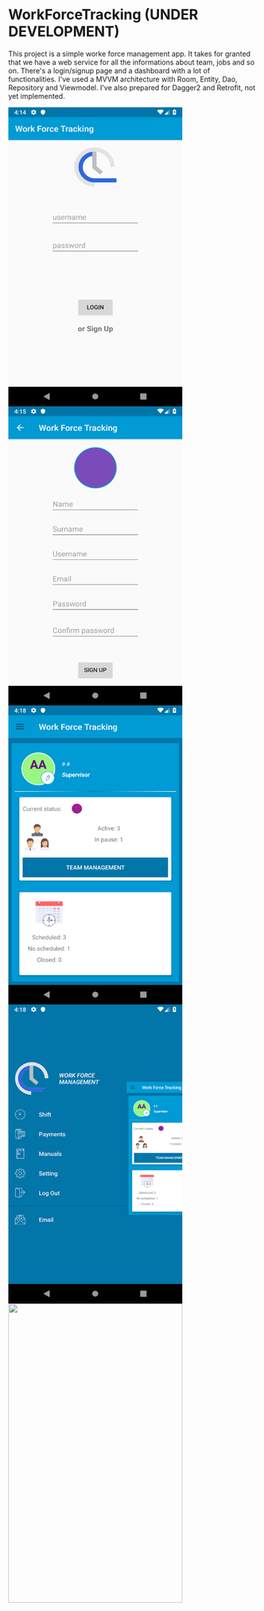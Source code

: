 # WorkForceTracking (UNDER DEVELOPMENT)
This project is a simple worke force management app. It takes for granted that we have a web service for all the informations
about team, jobs and so on. There's a login/signup page and a dashboard with a lot of functionalities.
I've used a MVVM architecture with Room, Entity, Dao, Repository and Viewmodel. I've also prepared for Dagger2 and Retrofit,
not yet implemented.


<img align="left" width="350" height="600" src="login.png">

<img align="left" width="350" height="600" src="signup.png">

<img align="left" width="350" height="600" src="dashboard.png">

<img align="left" width="350" height="600" src="drawer.png">
<img align="left" width="350" height="600" src="examplegif.gif">



